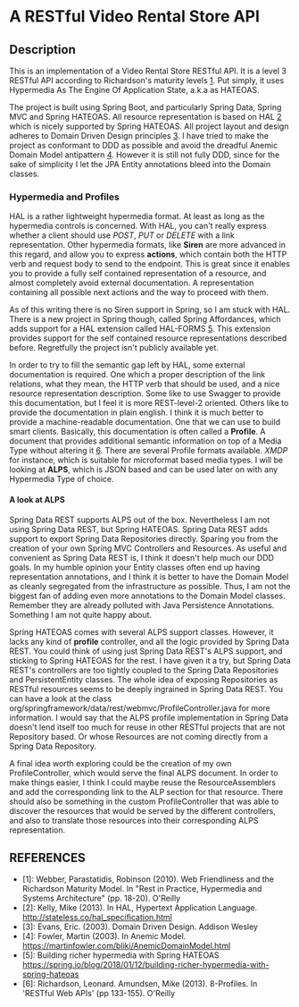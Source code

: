 
# A RESTful Video Rental Store API

## Description

This is an implementation of a Video Rental Store RESTful API. It is a level 3 RESTful API according to Richardson's maturity levels [1](#references).
Put simply, it uses Hypermedia As The Engine Of Application State, a.k.a as HATEOAS.

The project is built using Spring Boot, and particularly Spring Data, Spring MVC and Spring HATEOAS. All resource representation is based
on HAL [2](#references) which is nicely supported by Spring HATEOAS. All project layout and design adheres to Domain Driven Design principles [3](#references).
I have tried to make the project as conformant to DDD as possible and avoid the dreadful Anemic Domain Model antipattern [4](#references). However it
is still not fully DDD, since for the sake of simplicity I let the JPA Entity annotations bleed into the Domain classes.


### Hypermedia and Profiles

HAL is a rather lightweight hypermedia format. At least as long as the hypermedia controls is concerned. With HAL, you can't really express whether a client
should use _POST_, _PUT_ or _DELETE_ with a link representation. Other hypermedia formats, like **Siren** are more advanced in this regard, and allow you to
express **actions**, which contain both the HTTP verb and request body to send to the endpoint. This is great since it enables you to provide a fully self
contained representation of a resource, and almost completely avoid external documentation. A representation containing all possible next actions and the
way to proceed with them.

As of this writing there is no Siren support in Spring, so I am stuck with HAL. There is a new project in Spring though, called Spring Affordances, which adds
support for a HAL extension called HAL-FORMS [5](#references). This extension provides support for the self contained resource representations described before.
Regretfully the project isn't publicly available yet.

In order to try to fill the semantic gap left by HAL, some external documentation is required. One which a proper description of the link relations, what they
mean, the HTTP verb that should be used, and a nice resource representation description. Some like to use Swagger to provide this documentation, but I feel it
is more REST-level-2 oriented. Others like to provide the documentation in plain english. I think it is much better to provide a machine-readable documentation.
One that we can use to build smart clients. Basically, this documentation is often called a **Profile**. A document that provides additional semantic information
on top of a Media Type without altering it [6](#references). There are several Profile formats available. _XMDP_ for instance, which is suitable for microformat based media
types. I will be looking at **ALPS**, which is JSON based and can be used later on with any Hypermedia Type of choice.


#### A look at ALPS

Spring Data REST supports ALPS out of the box. Nevertheless I am not using Spring Data REST, but Spring HATEOAS. Spring Data REST adds support to export Spring
Data Repositories directly. Sparing you from the creation of your own Spring MVC Controllers and Resources. As useful and convenient as Spring Data REST is, I
think it doesn't help much our DDD goals. In my humble opinion your Entity classes often end up having representation annotations, and I think it is better to
have the Domain Model as cleanly segregated from the infrastructure as possible. Thus, I am not the biggest fan of adding even more annotations to the Domain
Model classes. Remember they are already polluted with Java Persistence Annotations. Something I am not quite happy about.

Spring HATEOAS comes with several ALPS support classes. However, it lacks any kind of __profile__ controller, and all the logic provided by Spring Data REST.
You could think of using just Spring Data REST's ALPS support, and sticking to Spring HATEOAS for the rest. I have given it a try, but Spring Data REST's
controllers are too tightly coupled to the Spring Data Repositories and PersistentEntity classes. The whole idea of exposing Repositories as RESTful resources
seems to be deeply ingrained in Spring Data REST. You can have a look at the class org/springframework/data/rest/webmvc/ProfileController.java for more information.
I would say that the ALPS profile implementation in Spring Data doesn't lend itself too much for reuse in other RESTful projects that are not Repository based.
Or whose Resources are not coming directly from a Spring Data Repository.

A final idea worth exploring could be the creation of my own ProfileController, which would serve the final ALPS document. In order to make things easier, I
think I could maybe reuse the ResourceAssemblers and add the corresponding link to the ALP section for that resource. There should also be something in the custom
ProfileController that was able to discover the resources that would be served by the different controllers, and also to translate those resources into their
corresponding ALPS representation.


## REFERENCES

* [1]: Webber, Parastatidis, Robinson (2010). Web Friendliness and the Richardson Maturity Model.
    In "Rest in Practice, Hypermedia and Systems Architecture" (pp. 18-20). O'Reilly
* [2]: Kelly, Mike (2013). In HAL, Hypertext Application Language. http://stateless.co/hal_specification.html
* [3]: Evans, Eric. (2003). Domain Driven Design. Addison Wesley
* [4]: Fowler, Martin (2003). In Anemic Model. https://martinfowler.com/bliki/AnemicDomainModel.html
* [5]: Building richer hypermedia with Spring HATEOAS
    https://spring.io/blog/2018/01/12/building-richer-hypermedia-with-spring-hateoas
* [6]: Richardson, Leonard. Amundsen, Mike (2013). 8-Profiles. In 'RESTful Web APIs' (pp 133-155). O'Reilly


